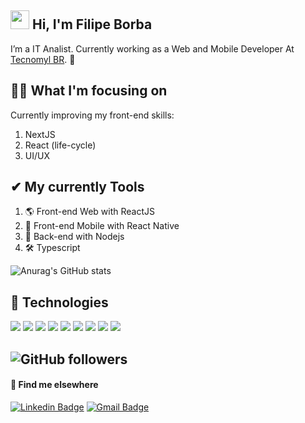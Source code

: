 ## <img src="https://raw.githubusercontent.com/MartinHeinz/MartinHeinz/master/wave.gif" width="30px"> Hi, I'm Filipe Borba 

I’m a IT Analist. Currently working as a Web and Mobile Developer At [Tecnomyl BR](https://www.linkedin.com/company/tecnomyl-brasil). 🚀

## 👨‍💻 What I'm focusing on 
Currently improving my front-end skills:

1. NextJS
2. React (life-cycle)
3. UI/UX

## ✔ My currently Tools

1. 🌎 Front-end Web with ReactJS 
2. 📲 Front-end Mobile with React Native  
3. 📡 Back-end with Nodejs  
4. 🛠️ Typescript


![Anurag's GitHub stats](https://github-readme-stats.vercel.app/api?username=filipexxborba&show_icons=true&theme=dark)

## 🔧 Technologies

![](https://img.shields.io/badge/Editor-VS%20Code-%23aa88ff?style=for-the-badge&logo=visual-studio-code)
![](https://img.shields.io/badge/Code-HTML5-%23aa88ff?style=for-the-badge&logo=html5)
![](https://img.shields.io/badge/Code-CSS3-%23aa88ff?style=for-the-badge&logo=css3)
![](https://img.shields.io/badge/Code-JavaScript-%23aa88ff?style=for-the-badge&logo=javascript)
![](https://img.shields.io/badge/Code-ReactJS-%23aa88ff?style=for-the-badge&logo=react)
![](https://img.shields.io/badge/Code-Typescript-%23aa88ff?style=for-the-badge&logo=typescript)
![](https://img.shields.io/badge/Code-Node.JS-%23aa88ff?style=for-the-badge&logo=node.js)
![](https://img.shields.io/badge/Code-Express-%23aa88ff?style=for-the-badge&logo=express)
![](https://img.shields.io/badge/Code-MongoDB-%23aa88ff?style=for-the-badge&logo=mongodb)


## ![GitHub followers](https://img.shields.io/github/followers/filipexxborba?style=social)

#### 💬 Find me elsewhere

[![Linkedin Badge](https://img.shields.io/badge/-Linkedin-blue?style=flat-square&logo=Linkedin&logoColor=white&link=https://www.linkedin.com/in/borba-filipe/)](https://www.linkedin.com/in/borba-filipe/) 
[![Gmail Badge](https://img.shields.io/badge/-borba.filipe00@gmail.com-c14438?style=flat-square&logo=Gmail&logoColor=white&link=mailto:borba.filipe00@gmail.com)](mailto:borba.filipe00@gmail.com)
